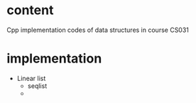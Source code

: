 # content

Cpp implementation codes of data structures in course CS031

# implementation

- Linear list
    - seqlist
    - 